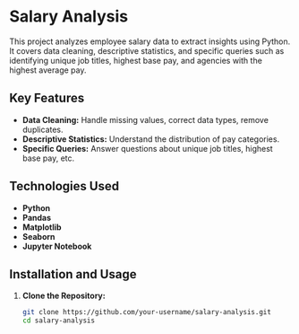 # Salary Analysis

This project analyzes employee salary data to extract insights using Python. It covers data cleaning, descriptive statistics, and specific queries such as identifying unique job titles, highest base pay, and agencies with the highest average pay.

## Key Features

- **Data Cleaning:** Handle missing values, correct data types, remove duplicates.
- **Descriptive Statistics:** Understand the distribution of pay categories.
- **Specific Queries:** Answer questions about unique job titles, highest base pay, etc.

## Technologies Used

- **Python**
- **Pandas**
- **Matplotlib**
- **Seaborn**
- **Jupyter Notebook**

## Installation and Usage

1. **Clone the Repository:**
   ```bash
   git clone https://github.com/your-username/salary-analysis.git
   cd salary-analysis
